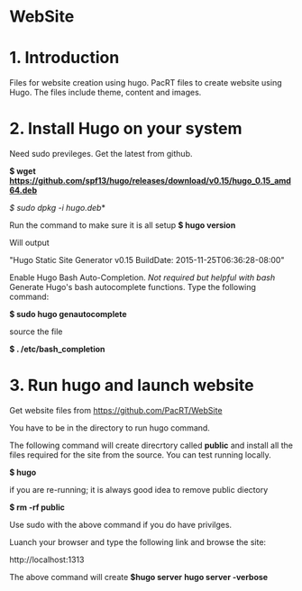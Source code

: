# WebSite

# 1. Introduction
Files for website creation using hugo. PacRT files to create website using Hugo. The files include theme, content and images.

# 2. Install Hugo on your system
Need sudo previleges.
Get the latest from github.

**$ wget https://github.com/spf13/hugo/releases/download/v0.15/hugo_0.15_amd64.deb**

**$ sudo dpkg -i hugo*.deb**

Run the command to make sure it is all setup
**$ hugo version**

Will output

"Hugo Static Site Generator v0.15 BuildDate: 2015-11-25T06:36:28-08:00"

Enable Hugo Bash Auto-Completion. _Not required but helpful with bash_
Generate Hugo's bash autocomplete functions. Type the following command:

**$ sudo hugo genautocomplete**

source the file

**$ . /etc/bash_completion**

# 3. Run hugo and launch website
Get website files from https://github.com/PacRT/WebSite

You have to be in the directory to run hugo command.

The following command will create direcrtory called **public** and install all the files required for the site from the source. You can test running locally.

**$ hugo**

if you are re-running; it is always good idea to remove public diectory

**$ rm -rf public**

Use sudo with the above command if you do have privilges.

Luanch your browser and type the following link and browse the site:

http://localhost:1313

The above command will create
**$hugo server**
**hugo server -verbose**




